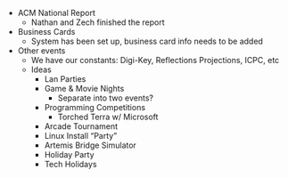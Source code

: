 <!-- 		@page { margin: 0.79in } 		P { margin-bottom: 0.08in } -->
<ul>
	<li>ACM National Report
<ul>
	<li>Nathan and Zech finished the 		report</li>
</ul>
</li>
	<li>Business Cards
<ul>
	<li>System has been set up, business 		card info needs to be added</li>
</ul>
</li>
	<li>Other events
<ul>
	<li>We have our constants: Digi-Key, 		Reflections Projections, ICPC, etc</li>
	<li>Ideas
<ul>
	<li>Lan Parties</li>
	<li>Game &amp; Movie Nights
<ul>
	<li>Separate into two events?</li>
</ul>
</li>
	<li>Programming Competitions
<ul>
	<li>Torched Terra w/ Microsoft</li>
</ul>
</li>
	<li>Arcade Tournament</li>
	<li>Linux Install “Party”</li>
	<li>Artemis Bridge Simulator</li>
	<li>Holiday Party</li>
	<li>Tech Holidays</li>
</ul>
</li>
</ul>
</li>
</ul>